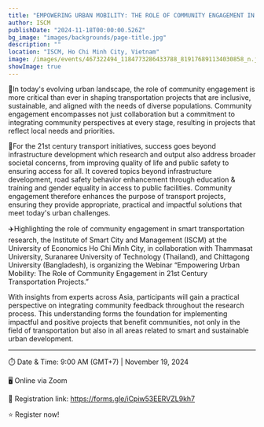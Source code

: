 ```yaml
---
title: "EMPOWERING URBAN MOBILITY: THE ROLE OF COMMUNITY ENGAGEMENT IN 21ST CENTURY TRANSPORTATION PROJECTS"
author: ISCM
publishDate: "2024-11-18T00:00:00.526Z"
bg_image: "images/backgrounds/page-title.jpg"
description: ""
location: "ISCM, Ho Chi Minh City, Vietnam"
image: /images/events/467322494_1184773286433788_819176891134030858_n.jpg
showImage: true
---
```

🤝In today's evolving urban landscape, the role of community engagement is more critical than ever in shaping transportation projects that are inclusive, sustainable, and aligned with the needs of diverse populations. Community engagement encompasses not just collaboration but a commitment to integrating community perspectives at every stage, resulting in projects that reflect local needs and priorities.

🚋For the 21st century transport initiatives, success goes beyond infrastructure development which research and output also address broader societal concerns, from improving quality of life and public safety to ensuring access for all. It covered topics beyond infrastructure development, road safety behavior enhancement through education & training and gender equality in access to public facilities. Community engagement therefore enhances the purpose of transport projects, ensuring they provide appropriate, practical and impactful solutions that meet today's urban challenges.

✈️Highlighting the role of community engagement in smart transportation research, the Institute of Smart City and Management (ISCM) at the University of Economics Ho Chi Minh City, in collaboration with Thammasat University, Suranaree University of Technology (Thailand), and Chittagong University (Bangladesh), is organizing the Webinar “Empowering Urban Mobility: The Role of Community Engagement in 21st Century Transportation Projects.”  

With insights from experts across Asia, participants will gain a practical perspective on integrating community feedback throughout the research process. This understanding forms the foundation for implementing impactful and positive projects that benefit communities, not only in the field of transportation but also in all areas related to smart and sustainable urban development.  

---  
⏱️ Date & Time: 9:00 AM (GMT+7) | November 19, 2024  

🖥️ Online via Zoom  

💼 Registration link:  https://forms.gle/iCpiw53EERVZL9kh7 

⭐ Register now!
